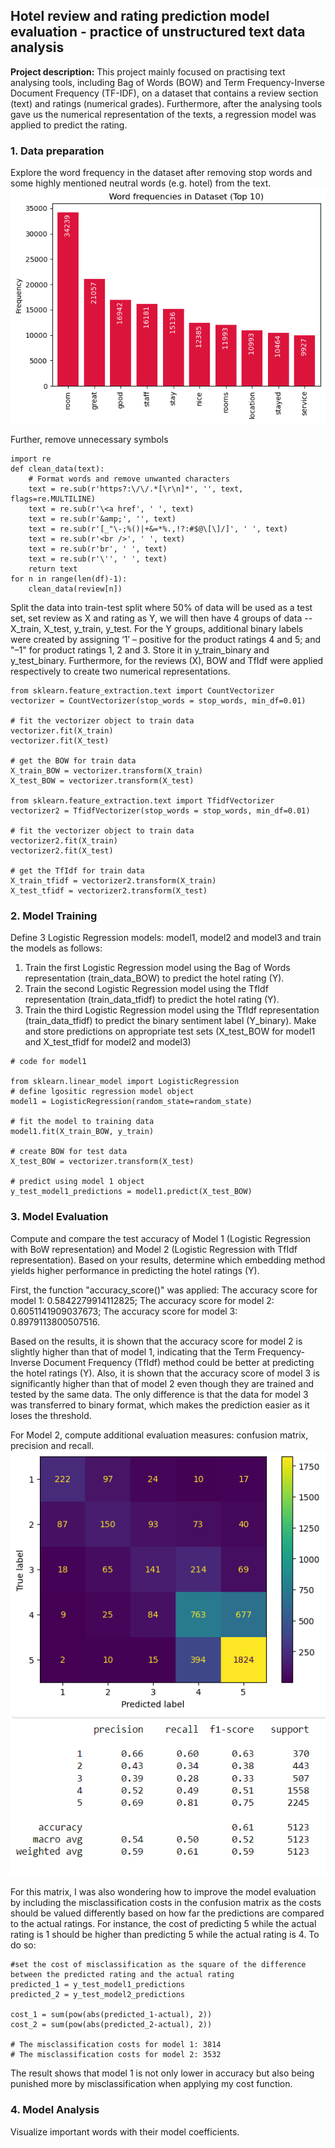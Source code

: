 ## Hotel review and rating prediction model evaluation - practice of unstructured text data analysis

**Project description:** This project mainly focused on practising text analysing tools, including Bag of Words (BOW) and Term Frequency-Inverse Document Frequency (TF-IDF), on a dataset that contains a review section (text) and ratings (numerical grades). Furthermore, after the analysing tools gave us the numerical representation of the texts, a regression model was applied to predict the rating.

### 1. Data preparation

Explore the word frequency in the dataset after removing stop words and some highly mentioned neutral words (e.g. hotel) from the text.
<img src="images/hotel_review_word_freq.png?raw=true"/>

Further, remove unnecessary symbols
```
import re
def clean_data(text):
    # Format words and remove unwanted characters
    text = re.sub(r'https?:\/\/.*[\r\n]*', '', text, flags=re.MULTILINE)
    text = re.sub(r'\<a href', ' ', text)
    text = re.sub(r'&amp;', '', text) 
    text = re.sub(r'[_"\-;%()|+&=*%.,!?:#$@\[\]/]', ' ', text)
    text = re.sub(r'<br />', ' ', text)
    text = re.sub(r'br', ' ', text)
    text = re.sub(r'\'', ' ', text)
    return text
for n in range(len(df)-1):
    clean_data(review[n]) 
```

Split the data into train-test split where 50% of data will be used as a test set, set review as X and rating as Y, we will then have 4 groups of data -- X_train, X_test, y_train, y_test. For the Y groups, additional binary labels were created by assigning ‘1’ – positive for the product ratings 4 and 5; and "–1" for product ratings 1, 2 and 3. Store it in y_train_binary and y_test_binary. Furthermore, for the reviews (X), BOW and TfIdf were applied respectively to create two numerical representations.
```
from sklearn.feature_extraction.text import CountVectorizer
vectorizer = CountVectorizer(stop_words = stop_words, min_df=0.01)

# fit the vectorizer object to train data
vectorizer.fit(X_train)
vectorizer.fit(X_test)

# get the BOW for train data
X_train_BOW = vectorizer.transform(X_train)
X_test_BOW = vectorizer.transform(X_test)

from sklearn.feature_extraction.text import TfidfVectorizer
vectorizer2 = TfidfVectorizer(stop_words = stop_words, min_df=0.01)

# fit the vectorizer object to train data
vectorizer2.fit(X_train)
vectorizer2.fit(X_test)

# get the TfIdf for train data
X_train_tfidf = vectorizer2.transform(X_train)
X_test_tfidf = vectorizer2.transform(X_test)
```

### 2. Model Training

Define 3 Logistic Regression models: model1, model2 and model3 and train the models as follows:
1. Train the first Logistic Regression model using the Bag of Words representation (train_data_BOW) to predict the hotel rating (Y).
2. Train the second Logistic Regression model using the TfIdf representation (train_data_tfidf) to predict the hotel rating (Y).
3. Train the third Logistic Regression model using the TfIdf representation (train_data_tfidf) to predict the binary sentiment label (Y_binary).
Make and store predictions on appropriate test sets (X_test_BOW for model1 and X_test_tfidf for model2 and model3)
```
# code for model1 

from sklearn.linear_model import LogisticRegression
# define lgositic regression model object
model1 = LogisticRegression(random_state=random_state)

# fit the model to training data
model1.fit(X_train_BOW, y_train)

# create BOW for test data
X_test_BOW = vectorizer.transform(X_test)

# predict using model 1 object
y_test_model1_predictions = model1.predict(X_test_BOW)
```

### 3. Model Evaluation

Compute and compare the test accuracy of Model 1 (Logistic Regression with BoW representation) and Model 2 (Logistic Regression with TfIdf representation). Based on your results, determine which embedding method yields higher performance in predicting the hotel ratings (Y).

First, the function "accuracy_score()" was applied:
The accuracy score for model 1: 0.5842279914112825; 
The accuracy score for model 2: 0.6051141909037673; 
The accuracy score for model 3: 0.8979113800507516.

Based on the results, it is shown that the accuracy score for model 2 is slightly higher than that of model 1, indicating that the Term Frequency-Inverse Document Frequency (TfIdf) method could be better at predicting the hotel ratings (Y). Also, it is shown that the accuracy score of model 3 is significantly higher than that of model 2 even though they are trained and tested by the same data. The only difference is that the data for model 3 was transferred to binary format, which makes the prediction easier as it loses the threshold.

For Model 2, compute additional evaluation measures: confusion matrix, precision and recall.
<img src="images/hotel_review_c_matrix.png?raw=true"/>
<img src="images/hotel_review_p_r.png?raw=true"/>

For this matrix, I was also wondering how to improve the model evaluation by including the misclassification costs in the confusion matrix as the costs should be valued differently based on how far the predictions are compared to the actual ratings. For instance, the cost of predicting 5 while the actual rating is 1 should be higher than predicting 5 while the actual rating is 4. To do so:
```
#set the cost of misclassification as the square of the difference between the predicted rating and the actual rating
predicted_1 = y_test_model1_predictions
predicted_2 = y_test_model2_predictions

cost_1 = sum(pow(abs(predicted_1-actual), 2)) 
cost_2 = sum(pow(abs(predicted_2-actual), 2))

# The misclassification costs for model 1: 3814
# The misclassification costs for model 2: 3532
```
The result shows that model 1 is not only lower in accuracy but also being punished more by misclassification when applying my cost function.

### 4. Model Analysis

Visualize important words with their model coefficients.





